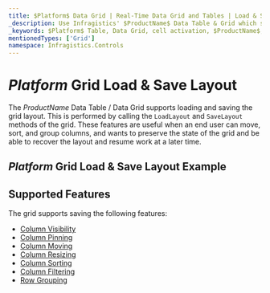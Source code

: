 ```yaml
---
title: $Platform$ Data Grid | Real-Time Data Grid and Tables | Load & Save | Infragistics
_description: Use Infragistics' $ProductName$ Data Table & Grid which supports loading and saving the layout the user makes.
_keywords: $Platform$ Table, Data Grid, cell activation, $ProductName$, Infragistics
mentionedTypes: ['Grid']
namespace: Infragistics.Controls
---
```


# $Platform$ Grid Load & Save Layout

The $ProductName$ Data Table / Data Grid supports loading and saving the grid layout. This is performed by calling the `LoadLayout` and `SaveLayout` methods of the grid. These features are useful when an end user can move, sort, and group columns, and wants to preserve the state of the grid and be able to recover the layout and resume work at a later time.

## $Platform$ Grid Load & Save Layout Example


<code-view style="height: 600px"
           data-demos-base-url="{environment:dvDemosBaseUrl}"
           iframe-src="{environment:dvDemosBaseUrl}/grids/data-grid-load-save-layout"
           alt="$Platform$ Grid Load & Save Layout Example"
           github-src="grids/data-grid/load-save-layout">
</code-view>

<div class="divider--half"></div>

## Supported Features

The grid supports saving the following features:

- [Column Visibility](data-grid-column-chooser.md)
- [Column Pinning](data-grid-column-pinning.md)
- [Column Moving](data-grid-column-moving.md)
- [Column Resizing](data-grid-column-resizing.md)
- [Column Sorting](data-grid-column-sorting.md)
- [Column Filtering](data-grid-column-filtering.md)
- [Row Grouping](data-grid-row-grouping.md)
